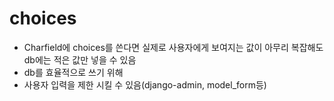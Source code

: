 # choices

 * Charfield에 choices를 쓴다면 실제로 사용자에게 보여지는 값이 아무리 복잡해도 db에는 적은 값만 넣을 수 있음
 * db를 효율적으로 쓰기 위해
 * 사용자 입력을 제한 시킬 수 있음(django-admin, model_form등)
 	